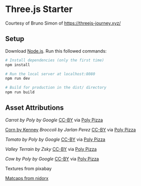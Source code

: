 # Three.js Starter
Courtesy of Bruno Simon of https://threejs-journey.xyz/

## Setup
Download [Node.js](https://nodejs.org/en/download/).
Run this followed commands:

``` bash
# Install dependencies (only the first time)
npm install

# Run the local server at localhost:8080
npm run dev

# Build for production in the dist/ directory
npm run build
```


## Asset Attributions

*Carrot by Poly by Google* [CC-BY](https://creativecommons.org/licenses/by/3.0/) via [Poly Pizza](https://poly.pizza/m/3oFkNid6ofx)

[Corn by Kenney](https://poly.pizza/m/NaEnzEW0JQ)
*Broccoli by Jarlan Perez* [CC-BY](https://creativecommons.org/licenses/by/3.0/) via [Poly Pizza](https://poly.pizza/m/bCmu5O24_Jv)

<!-- Ear of *corn by Poly by Google* [CC-BY](https://creativecommons.org/licenses/by/3.0/) via [Poly Pizza](https://poly.pizza/m/3zsUEPnTdFt) -->

*Tomato by Poly by Google* [CC-BY](https://creativecommons.org/licenses/by/3.0/) via [Poly Pizza](https://poly.pizza/m/0vxjCVR_euD)

*Valley Terrain by Zsky* [CC-BY](https://creativecommons.org/licenses/by/3.0/) via [Poly Pizza](https://poly.pizza/m/u78ByZHYB2)

*Cow by Poly by Google* [CC-BY](https://creativecommons.org/licenses/by/3.0/) via [Poly Pizza](https://poly.pizza/m/0OToIgkcVM7)

Textures from pixabay

[Matcaps from nidorx](https://github.com/nidorx/matcaps)
